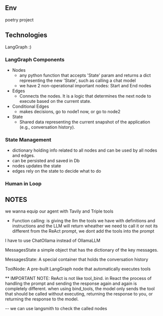 ## Env
poetry project

## Technologies
LangGraph :)

### LangGraph Components
- Nodes
  - any python function that accepts 'State' param and returns a dict representing the new 'State', such as calling a chat model
  - we have 2 non-operational important nodes: Start and End nodes
- Edges
  - Connects the nodes. It is a logic that determines the next node to execute based on the current state.
- Conditional Edges
  - makes decisions, go to node1 now, or go to node2
- State
  - Shared data representing the current snapshot of the application (e.g., conversation history).

### State Management
- dictionary holding info related to all nodes and can be used by all nodes and edges.
- can be persisted and saved in Db
- nodes updates the state
- edges rely on the state to decide what to do

### Human in Loop

## NOTES

we wanna equip our agent with Tavily and Triple tools

- Function calling:
is giving the llm the tools we have with definitions and instructions and the LLM will return wheather we need to call it or not
its different from the ReAct prompt, we dont add the tools into the prompt

I have to use ChatOllama instead of OllamaLLM


MessagesState a simple object that has the dictionary of the key messages.

MessagesState: A special container that holds the conversation history

ToolNode: A pre-built LangGraph node that automatically executes tools

** IMPORTANT NOTE: 
ReAct is not like tool_bind. in React the process of handling the prompt and sending the response again and again is completely different.
when using bind_tools, the model only sends the tool that should be called without executing, returning the response to you, or returning the response to the model.


-- we can use langsmith to check the called nodes